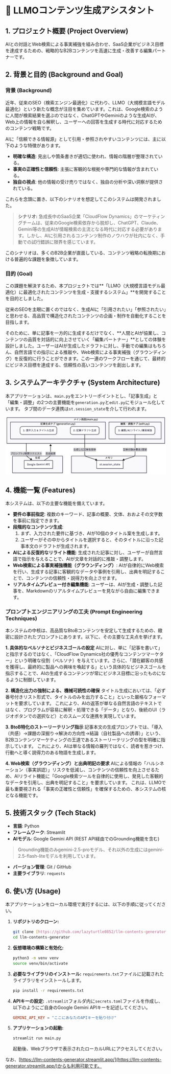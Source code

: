 # 📝 LLMOコンテンツ生成アシスタント

## 1. プロジェクト概要 (Project Overview)
AIとの対話とWeb検索による事実補強を組み合わせ、SaaS企業がビジネス目標を達成するための、戦略的なB2Bコンテンツを高速に生成・改善する編集パートナーです。

## 2. 背景と目的 (Background and Goal)

### 背景 (Background)
近年、従来のSEO（検索エンジン最適化）に代わり、LLMO（大規模言語モデル最適化）という新たな概念が注目を集めています。これは、Google検索のように人間が検索結果を選ぶのではなく、ChatGPTやGeminiのような生成AIが、Web上の情報を自ら解釈し、ユーザーへの回答を生成する時代に対応するためのコンテンツ戦略です。

AIに「信頼できる情報源」として引用・参照されやすいコンテンツには、主に以下のような特徴があります。

-   **明確な構造**: 見出しや箇条書きが適切に使われ、情報の階層が整理されている。
-   **事実の正確性と信頼性**: 主張に客観的な根拠や専門的な情報が含まれている。
-   **独自の視点**: 他の情報の受け売りではなく、独自の分析や深い洞察が提供されている。

これらを念頭に置き、以下のシナリオを想定してこのシステムは開発されました。

> **シナリオ:** 急成長中のSaaS企業「CloudFlow Dynamics」のマーケティングチームは、従来のGoogle検索依存から脱却し、ChatGPT、Claude、Gemini等の生成AIが情報検索の主流となる時代に対応する必要があります。しかし、AIに引用されるコンテンツ制作のノウハウが社内になく、手動での試行錯誤に限界を感じています。

このシナリオは、多くのB2B企業が直面している、コンテンツ戦略の転換期における普遍的な課題を象徴しています。

### 目的 (Goal)
この課題を解決するため、本プロジェクトでは**「LLMO（大規模言語モデル最適化）に最適化されたコンテンツを生成・支援するシステム」**を開発することを目的としました。

従来のSEOを主眼に置くのではなく、生成AIに「引用されたい」「参照されたい」と思わせる、高品質で構造化されたコンテンツの企画・制作を自動化することを目指します。

そのために、単に記事を一方的に生成するだけでなく、**人間とAIが協業し、コンテンツの品質を対話的に向上させていく「編集パートナー」**としての体験を設計しました。ユーザーはAIが生成したドラフトに対し、手動での編集はもちろん、自然言語での指示による推敲や、Web検索による事実補強（グラウンディング）を反復的に行うことができます。この一連のワークフローを通じて、最終的にビジネス目標を達成する、信頼性の高いコンテンツを創出します。

## 3. システムアーキテクチャ (System Architecture)
本アプリケーションは、`main.py`をエントリーポイントとし、「記事生成」と「編集・調整」の2つの主要機能を`generation.py`と`edit.py`にモジュール化しています。 タブ間のデータ連携は`st.session_state`を介して行われます。

![アーキテクチャ概要図](LLMOサービスアーキテクチャ-2025-10-08-082750.png)

## 4. 機能一覧 (Features)
本システムは、以下の主要な機能を備えています。

- **要件の事前指定**: 複数のキーワード、記事の概要、文体、おおよその文字数を事前に指定できます。
- **段階的なコンテンツ生成**:
  1.  まず、入力された要件に基づき、AIが10個のタイトル案を生成します。
  2.  ユーザーがその中からタイトルを選択すると、そのタイトルに沿った記事本文のドラフトが生成されます。
- **AIによる反復的なリライト機能**: 生成された記事に対し、ユーザーが自然言語で指示を与えることで、AIが文章を対話的に推敲・調整します。
- **Web検索による事実補強機能（グラウンディング）**: AIが自律的にWeb検索を行い、生成する記事に客観的なデータや事例を引用し、出典を明記することで、コンテンツの信頼性・説得力を向上させます。
- **リアルタイムプレビュー付き編集機能**: ユーザーは、AIが生成・調整した記事を、Markdownのリアルタイムプレビューを見ながら自由に編集できます。

### プロンプトエンジニアリングの工夫 (Prompt Engineering Techniques)
本システムの中核は、高品質なBtoBコンテンツを安定して生成するための、緻密に設計されたプロンプトにあります。以下に、その主要な工夫点を挙げます。

**1. 具体的なペルソナとビジネスゴールの設定**
AIに対し、単に「記事を書いて」と指示するのではなく、「CloudFlow Dynamics社の優秀なコンテンツマーケター」という明確な役割（ペルソナ）を与えています。さらに、「潜在顧客の共感を獲得し、最終的に製品への興味を喚起する」という具体的なビジネスゴールを指示することで、AIの生成するコンテンツが常にビジネス目標に沿ったものになるように制御しています。

**2. 構造化出力の強制による、機械可読性の確保**
タイトル生成においては、「必ず番号付きリスト形式で、タイトルのみを出力すること」といった厳格なフォーマットを要求しています。 これにより、AIの返答が単なる自然言語のテキストではなく、プログラムが容易に解釈・処理できる「データ」となり、後続のUI（ラジオボタンでの選択など）とのスムーズな連携を実現しています。

**3. BtoB特化のストーリーテリング指示**
記事本文の生成プロンプトでは、「導入（共感）→課題の深掘り→解決の方向性→結論（自社製品への誘導）」という、B2Bコンテンツマーケティングの王道であるストーリーテリングの型を明確に指示しています。 これにより、AIは単なる情報の羅列ではなく、読者を惹きつけ、行動へと導く説得力のある物語を生成します。

**4. Web検索（グラウンディング）と出典明記の要求**
AIによる情報の「ハルシネーション（事実誤認）」リスクを低減し、コンテンツの信頼性を向上させるため、AIリライト機能に「Google検索ツールを自律的に使用し、発見した客観的なデータを引用し、出典を明記すること」を要求しています。 これは、LLMOで最も重要視される「事実の正確性と信頼性」を確保するための、本システムの核となる機能です。

## 5. 技術スタック (Tech Stack)
- **言語**: Python
- **フレームワーク**: Streamlit
- **AIモデル**: Google Gemini API (REST API経由でのGrounding機能を含む)
 > Grounding機能のみgemini-2.5-proモデル、それ以外の生成にはgemini-2.5-flash-liteモデルを利用しています。
- **バージョン管理**: Git / GitHub
- **主要ライブラリ**: `requests`

## 6. 使い方 (Usage)
本アプリケーションをローカル環境で実行するには、以下の手順に従ってください。

1.  **リポジトリのクローン:**
    ```bash
    git clone [https://github.com/lazyturtle0852/llm-contents-generator.git](https://github.com/lazyturtle0852/llm-contents-generator.git)
    cd llm-contents-generator
    ```

2.  **仮想環境の構築と有効化:**
    ```bash
    python3 -m venv venv
    source venv/bin/activate
    ```

3.  **必要なライブラリのインストール:**
    `requirements.txt`ファイルに記載されたライブラリをインストールします。
    ```bash
    pip install -r requirements.txt
    ```

4.  **APIキーの設定:**
    `.streamlit`フォルダ内に`secrets.toml`ファイルを作成し、以下のようにご自身のGoogle Gemini APIキーを記述してください。
    ```toml
    GEMINI_API_KEY = "ここにあなたのAPIキーを貼り付け"
    ```

5.  **アプリケーションの起動:**
    ```bash
    streamlit run main.py
    ```
    起動後、Webブラウザで表示されたローカルURLにアクセスしてください。

なお、[https://llm-contents-generator.streamlit.app/](https://llm-contents-generator.streamlit.app/)からも利用可能です。